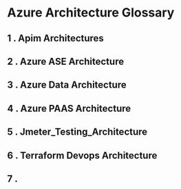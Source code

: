 # Azure Architecture Glossary

## 1 . Apim Architectures
## 2 . Azure ASE Architecture
## 3 . Azure Data Architecture
## 4 . Azure PAAS Architecture
## 5 . Jmeter_Testing_Architecture
## 6 . Terraform Devops Architecture
## 7 . 